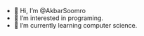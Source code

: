 - 👋 Hi, I’m @AkbarSoomro
- 👀 I’m interested in programing.
- 🌱 I’m currently learning computer science.

<!---
AkbarSoomro/AkbarSoomro is a ✨ special ✨ repository because its `README.md` (this file) appears on your GitHub profile.
You can click the Preview link to take a look at your changes.
--->
